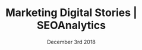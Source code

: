 ---
layout: ampstory
title: Marketing Digital Stories | SEOAnalytics
date: December 3rd 2018
cover:
   title: SEO com Dados. Dados com Inteligência
   subtitle: <h2>acompanhe de perto...</h2>
   background: /images/data-analytics.jpg
pages: 
 - page-number: 1
   layout: vertical
   top: <h1>Dados sem Análise são apenas Dados</h1>
   background: /images/pages/google-analytics-dados.jpg
   bottom: SEOAnalytics.com.br
 - page-number: 2
   layout: thirds
   top: <h1>🔥 Planejamento Estratégico de SEO 🔥</h1>
   background: /images/pages/planejamento-estrategico-seo.jpg
   cta:
      link: https://seoanalytics.com.br/2018/09/14/planejamento-estrategico-de-seo/
      text: Faça o seu!
 - page-number: 3
   layout: thirds
   top: <h1>Inbound Marketing, você sabe o que é?</h1>
   text: 
   background: /images/pages/inbound-marketing-estrategia.jpg
   cta:
      link: https://seoanalytics.com.br/2018/12/01/inbound-marketing/
      text: Leia para saber mais!
---